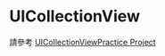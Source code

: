 # UICollectionView

請參考 [UICollectionViewPractice Project](https://github.com/Wuchiwei/UICollectionViewPractice)
